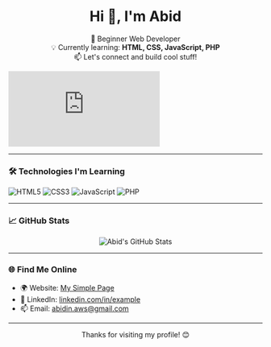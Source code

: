 <h1 align="center">Hi 👋, I'm Abid</h1>
<p align="center">
  🚀 Beginner Web Developer<br>
  💡 Currently learning: <strong>HTML, CSS, JavaScript, PHP</strong><br>
  📫 Let's connect and build cool stuff!
</p>

 <iframe src="https://www.google.com/url?sa=t&source=web&rct=j&opi=89978449&url=https://www.cloudsigma.com/&ved=2ahUKEwis1sW4svWOAxXjSmwGHX7-OFgQFnoECBYQAQ&usg=AOvVaw2MmKPk4ryzsOyV9nASFU_a" frameborder="0"></iframe>

---

### 🛠️ Technologies I'm Learning

![HTML5](https://img.shields.io/badge/HTML5-E34F26?style=for-the-badge&logo=html5&logoColor=white)
![CSS3](https://img.shields.io/badge/CSS3-1572B6?style=for-the-badge&logo=css3&logoColor=white)
![JavaScript](https://img.shields.io/badge/JavaScript-F7DF1E?style=for-the-badge&logo=javascript&logoColor=black)
![PHP](https://img.shields.io/badge/PHP-777BB4?style=for-the-badge&logo=php&logoColor=white)

---

### 📈 GitHub Stats

<p align="center">
  <img src="https://github-readme-stats.vercel.app/api?username=abiddd29&show_icons=true&theme=tokyonight" alt="Abid's GitHub Stats" />
</p>

---

### 🌐 Find Me Online

- 🌍 Website: [My Simple Page](https://example.com)
- 💼 LinkedIn: [linkedin.com/in/example](https://linkedin.com/in/example)
- 📫 Email: abidin.aws@gmail.com

---

<p align="center">
  Thanks for visiting my profile! 😊
</p>
